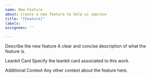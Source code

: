 ```yaml
---
name: New Feature
about: Create a new feature to help us improve
title: "[Feature]"
labels: ''
assignees: ''

---
```


Describe the new feature
A clear and concise description of what the feature is.

Leankit Card
Specify the leankit card associated to this work.

Additional Context
Any other context about the feature here.
